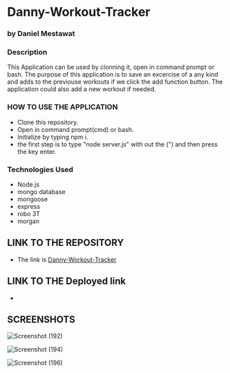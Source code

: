 # Danny-Workout-Tracker

### by Daniel Mestawat
### Description
This Application can be used by clonning it, open in command prompt or bash.  The purpose of this application is to save an excercise of a any kind and adds to the previouse workouts if we click the add function button. The application could also add a new workout if needed.


### HOW TO USE THE APPLICATION

- Clone this repository.
- Open in command prompt(cmd) or bash.
- Initialize by typing npm i.
- the first step is to type "node server.js" with out the (") and then press the key enter.



### Technologies Used

- Node.js
- mongo database
- mongoose
- express
- robo 3T
- morgan


## LINK TO THE REPOSITORY

- The link is [Danny-Workout-Tracker](https://github.com/danny1215/Danny-Workout-Trackerr)

## LINK TO THE Deployed link

- 

## SCREENSHOTS

![Screenshot (192)](https://user-images.githubusercontent.com/59859358/111534866-d5d28d80-873e-11eb-9d98-f99714295191.png)

![Screenshot (194)](https://user-images.githubusercontent.com/59859358/111535131-2ba73580-873f-11eb-9e75-8c4b2f5bce85.png)

![Screenshot (196)](https://user-images.githubusercontent.com/59859358/111536556-c5231700-8740-11eb-9a66-8b9d8ca13009.png)